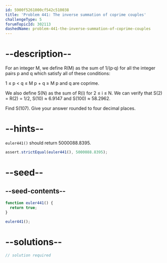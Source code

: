 ```yaml
---
id: 5900f5261000cf542c510038
title: 'Problem 441: The inverse summation of coprime couples'
challengeType: 5
forumTopicId: 302113
dashedName: problem-441-the-inverse-summation-of-coprime-couples
---
```


# --description--

For an integer M, we define R(M) as the sum of 1/(p·q) for all the integer pairs p and q which satisfy all of these conditions:

1 ≤ p &lt; q ≤ M p + q ≥ M p and q are coprime.

We also define S(N) as the sum of R(i) for 2 ≤ i ≤ N. We can verify that S(2) = R(2) = 1/2, S(10) ≈ 6.9147 and S(100) ≈ 58.2962.

Find S(107). Give your answer rounded to four decimal places.

# --hints--

`euler441()` should return 5000088.8395.

```js
assert.strictEqual(euler441(), 5000088.8395);
```

# --seed--

## --seed-contents--

```js
function euler441() {
  return true;
}

euler441();
```

# --solutions--

```js
// solution required
```
